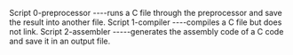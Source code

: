 Script 0-preprocessor ----runs a C file through the preprocessor and save the result into another file.
Script 1-compiler ----compiles a C file but does not link. 
Script 2-assembler -----generates the assembly code of a C code and save it in an output file. 
